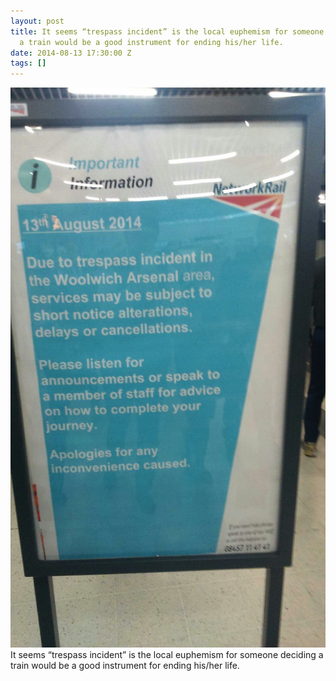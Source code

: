 ```yaml
---
layout: post
title: It seems “trespass incident” is the local euphemism for someone deciding
  a train would be a good instrument for ending his/her life.
date: 2014-08-13 17:30:00 Z
tags: []
---
```

![](/media/2014/08/94643702047.jpg)
It seems “trespass incident” is the local euphemism for someone deciding a train would be a good instrument for ending his/her life.
